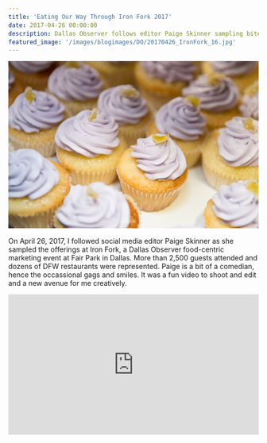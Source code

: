 ```yaml
---
title: 'Eating Our Way Through Iron Fork 2017'
date: 2017-04-26 00:00:00
description: Dallas Observer follows editor Paige Skinner sampling bites at Iron Fork 2017
featured_image: '/images/blogimages/DO/20170426_IronFork_16.jpg'
---
```


![](/images/blogimages/DO/20170426_IronFork_16.jpg)

On April 26, 2017, I followed social media editor Paige Skinner as she sampled the offerings at Iron Fork, a Dallas Observer food-centric marketing event at Fair Park in Dallas. More than 2,500 guests attended and dozens of DFW restaurants were represented. Paige is a bit of a comedian, hence the occassional gags and smiles. It was a fun video to shoot and edit and a new avenue for me creatively.

<div style="position:relative; overflow:hidden; padding-bottom:56.25%"> <iframe src="https://cdn.jwplayer.com/players/xPP00Q7B-sRSMXw85.html" width="100%" height="100%" frameborder="0" scrolling="auto" style="position:absolute;" allowfullscreen></iframe> </div>


